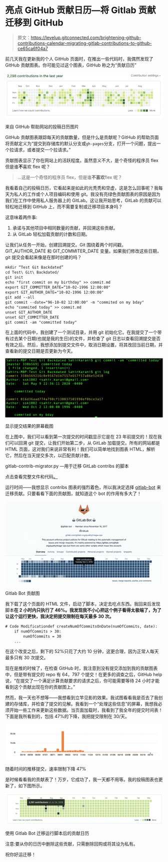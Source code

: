 # 亮点 GitHub 贡献日历—将 Gitlab 贡献迁移到 GitHub

> 原文：<https://levelup.gitconnected.com/brightening-github-contributions-calendar-migrating-gitlab-contributions-to-github-ce65ca6f04a7>

前几天我在更新我的个人 GitHub 页面时，在推出一些代码时，我偶然发现了 GitHub 贡献图表。你可能见过这个图表，GitHub 称之为“贡献日历”

![](img/6057b36ace7b19247efd5e3e10ae0402.png)

来自 GitHub 帮助网站的投稿日历图片

GitHub 贡献图表跟踪每天的贡献数量，但是什么是贡献呢？GitHub 的帮助页面将贡献定义为“提交到存储库的默认分支或`gh-pages`分支，打开一个问题，提出一个拉请求，或者提交一个拉请求。”

贡献图表显示了你在网站上的活跃程度。虽然意义不大，是个奇怪的程序员 flex 但是谁**不**喜欢 flex 呢？

> …这是一个奇怪的程序员 flex，但是谁**不喜欢**flex 呢？

我看着自己的投稿日历，它看起来是如此的光秃秃和空虚，这是怎么回事呢？我每天为私人的工作或个人项目编码和使用 git。我没有亮绿色贡献图表的原因是因为我们在工作中使用私人服务器上的 GitLab。这让我开始思考，GitLab 的贡献可以轻松地迁移到 GitHub 上，而不需要复制或迁移项目本身吗？

这意味着两件事:

1.  承诺与其他项目中相同数量的贡献，并回溯这些贡献。
2.  从 GitLab 轻松加载贡献的计数和日期。

让我们从任务一开始，创建回溯提交。Git 围绕着两个时间戳，GIT_AUTHOR_DATE 和 GIT_COMMITER_DATE 变量。如果我们修改这些日期，git 提交会看起来像是在那时创建的吗？

```
mkdir “Test Git Backdated”
cd Test\ Git\ Backdated/
git init
echo "first commit on my birthday" >> commit.md 
export GIT_COMMITTER_DATE=“10-02-1996 12:00:00"
export GIT_AUTHOR_DATE="10-02-1996 12:00:00"
git add --all
git commit --date="96-10-02 12:00:00" -m "commited on my bday"
echo "commited today" >> commit.md
unset GIT_AUTHOR_DATE
unset GIT_COMMITTER_DATE
git commit -am "committed today"
```

在上面的代码中，我创建了一个测试目录，并用 git 初始化它。在我提交了一个带有过去某个日期(也就是我的生日)的文件，并检查了 git 日志以查看回溯提交是否有效之后。然后，我想添加到提交文件中，取消日期设置，将其改回当前日期，并查看新的提交日期是否更新为今天。

![](img/bd6808c9da4ee804be8db6181e0d588d.png)

显示提交结果的屏幕截图

在上图中，我们可以看到第一次提交的时间戳显示它是在 23 年前提交的！现在我们可以回溯 git 提交，让我们开始第二步，从 GitLab 加载提交。所有的网站都是 HTML 页面，这对我们来说非常有利！我们可以简单地找到图表 HTML，解析它，然后在当天提交多次，以匹配贡献计数。

gitlab-contrib-migrator.py —用于迁移 GitLab contribs 的脚本

点击查看完整文件和代码[。](https://github.com/ssk1002/gitlab-contribution-migration-tool/blob/master/gitlab-contrib-migrator.py)

运行时间——我想显示 contribs 图表的强烈着色，所以我决定选择 [gitlab-bot](https://gitlab.com/gitlab-bot) 来迁移贡献。只要看看下面的贡献图，就知道这个 bot 的作用有多大了！

![](img/14890e56f33e29e3c147cc53bd09009c.png)

Gitlab Bot 贡献图

我下载了这个页面的 HTML 文件，启动了脚本，决定去吃点东西。我回来后发现脚本**在 2 小时内只执行了 46%。我发现我不小心把这个例子看得太极端了，为了让这个运行更快，我决定把提交限制在每天最多 30 次。**

```
# Code Modificationdef createNumOfCommitsOnDate(numOfCommits, date):
    if numOfCommits > 30:
        numOfCommits = 30
    ...
```

在这个改变之后，剩下的 52%只花了大约 10 分钟，这更合理，因为正常人每天最多只有 30 次提交。

现在是推的时候了，在检查 GitHub 时，我注意到没有提交添加到我的贡献图表中，但是带有提交的 repo 有 64，797 个提交！在更多的调查之后，GitHub help 说，“在提交了一个满足计算贡献要求的请求之后，你可能需要等待 24 小时才能看到这个贡献出现在你的贡献图上。”

然而，我一天也不想等——我想看到立竿见影的效果。我试图看看我是否去了我创建的存储库，并检查了提交的见解。我看到一个“处理这些信息”的屏幕，我想我必须开始一些工作来更新这些数据。当页面加载时，我看到了我全年的提交时间表！下面是我所看到的，包括 47%的下降，我把提交限制在 30/天。

![](img/ae60b37d075351030b31485d4ff289df.png)

随着时间的推移提交，速率限制下降 47%

是时候看看我的贡献表了！万岁，它成功了，我一天都不用等。我的投稿图表也更新了，如下图所示。

![](img/bce8015641178f121e476cb5e7747db3.png)

使用 Gitlab Bot 迁移运行脚本后的贡献日历

注意:要从你的日历中删除这些贡献，只需删除回购或将其设为私有。

祝你好运迁移！